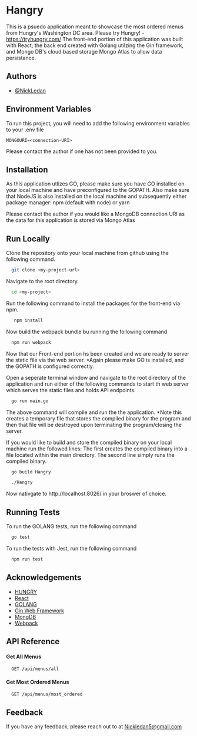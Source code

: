 
# Hangry

This is a psuedo application meant to showcase the most ordered menus from Hungry's Washington DC area. Please try Hungry! - https://tryhungry.com/
The front-end portion of this application was built with React; the back end created with Golang utilzing the Gin framework, and Mongo DB's cloud based storage Mongo Atlas to allow data persistance.


## Authors

- [@NickLedan](https://www.github.com/Ledan-bot)


## Environment Variables

To run this project, you will need to add the following environment variables to your .env file

`MONGOURI=<connection-URI>`

Please contact the author if one has not been provided to you.
## Installation

As this application utlizes GO, please make sure you have GO installed on your local machine and have preconfigured to the GOPATH. Also make sure that NodeJS is also installed on the local machine and subsequently either package manager: npm (default with node) or yarn

Please contact the author if you would like a MongoDB connection URI as the data for this application is stored via Mongo Atlas
## Run Locally


Clone the repository onto your local machine from github using the following command.
```bash
  git clone <my-project-url>
```
Navigate to the root directory.

```bash
  cd <my-project>
```
Run the following command to install the packages for the front-end via npm.
```bash
   npm install
```

Now build the webpack bundle bu running the following command

```bash
  npm run webpack
```
Now that our Front-end portion hs been created and we are ready to server the static file via the web server. *Again please make GO is installed, and the GOPATH is configured correctly.

Open a seperate terminal window and navigate to the root directory of the application and run either of the following commands to start th web server which serves the static files and holds API endpoints.
```bash
  go run main.go
```
The above command will compile and run the the application. *Note this creates a temporary file that stores the compiled binary for the program and then that file will be destroyed upon terminating the program/closing the server.

If you would like to build and store the compiled binary on your local machine run the followed lines: The first creates the compiled binary into a file located within the main directory. The second line simply runs the compiled binary.

```bash
  go build Hangry

  ./Hangry
```


Now nativgate to http://localhost:8026/ in your broswer of choice.

## Running Tests

To run the GOLANG tests, run the following command

```bash
  go test
```

To run the tests with Jest, run the following command

```bash
  npm run test
```


## Acknowledgements

 - [HUNGRY](https://tryhungry.com/)
 - [React](https://reactjs.org)
 - [GOLANG](https://go.dev/)
 - [Gin Web Framework](https://github.com/gin-gonic/gin)
 - [MongDB](https://www.mongodb.com)
 - [Webpack](https://webpack.js.org)


## API Reference

#### Get All Menus

```http
  GET /api/menus/all
```



#### Get Most Ordered Menus

```http
  GET /api/menus/most_ordered
```



## Feedback

If you have any feedback, please reach out to at Nickledan5@gmail.com


